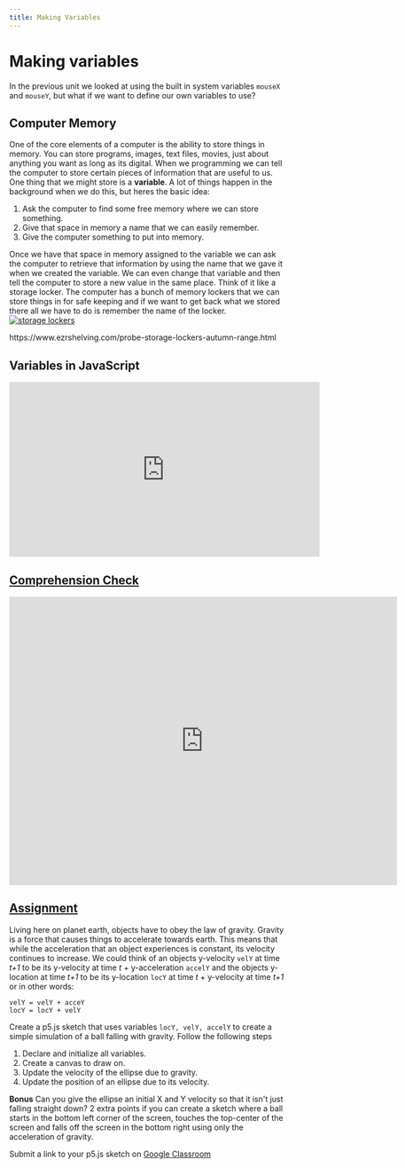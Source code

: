 ```yaml
---
title: Making Variables
---
```

# Making variables
In the previous unit we looked at using the built in system variables `mouseX` and `mouseY`, but what if we want to define our own variables to use?

## Computer Memory
One of the core elements of a computer is the ability to store things in memory. You can store programs, images, text files, movies, just about anything you want as long as its digital. When we programming we can tell the computer to store certain pieces of information that are useful to us. One thing that we might store is a **variable**. A lot of things happen in the background when we do this, but heres the basic idea:
1. Ask the computer to find some free memory where we can store something.
1. Give that space in memory a name that we can easily remember.
1. Give the computer something to put into memory.

Once we have that space in memory assigned to the variable we can ask the computer to retrieve that information by using the name that we gave it when we created the variable. We can even change that variable and then tell the computer to store a new value in the same place. Think of it like a storage locker. The computer has a bunch of memory lockers that we can store things in for safe keeping and if we want to get back what we stored there all we have to do is remember the name of the locker.
[![storage lockers](https://www.ezrshelving.com/user/products/large/lockers/autumn-door-colour-lockers2.jpg)](https://www.ezrshelving.com/probe-storage-lockers-autumn-range.html)
<p class="caption">https://www.ezrshelving.com/probe-storage-lockers-autumn-range.html</p>

## Variables in JavaScript
<iframe width="560" height="315" src="https://www.youtube.com/embed/Bn_B3T_Vbxs?rel=0" frameborder="0" allow="autoplay; encrypted-media" allowfullscreen></iframe>

## [Comprehension Check](https://docs.google.com/forms/d/e/1FAIpQLSd5S-tBXSNeVS1GywAg0z8w6w8lZnOCo2_i7DkdNaIxihTR8w/viewform)
<iframe src="https://docs.google.com/forms/d/e/1FAIpQLSd5S-tBXSNeVS1GywAg0z8w6w8lZnOCo2_i7DkdNaIxihTR8w/viewform?embedded=true" width="700" height="520" frameborder="0" marginheight="0" marginwidth="0">Loading...</iframe>

## [Assignment](https://classroom.google.com/u/0/c/MTU5OTI3MjEzNTZa/a/MTYwNjA5MzIzMDZa/details)
Living here on planet earth, objects have to obey the law of gravity. Gravity is a force that causes things to accelerate towards earth. This means that while the acceleration that an object experiences is constant, its velocity continues to increase. We could think of an objects y-velocity `velY` at time _t+1_ to be its y-velocity at time _t_ + y-acceleration `accelY` and the objects y-location at time _t+1_ to be its y-location `locY` at time _t_ + y-velocity at time _t+1_ or in other words:

```
velY = velY + acceY
locY = locY + velY
```

Create a p5.js sketch that uses variables `locY, velY, accelY` to create a simple simulation of a ball falling with gravity. Follow the following steps
1. Declare and initialize all variables.
2. Create a canvas to draw on.
3. Update the velocity of the ellipse due to gravity.
3. Update the position of an ellipse due to its velocity.

**Bonus** Can you give the ellipse an initial X and Y velocity so that it isn't just falling straight down? 2 extra points if you can create a sketch where a ball starts in the bottom left corner of the screen, touches the top-center of the screen and falls off the screen in the bottom right using only the acceleration of gravity.

Submit a link to your p5.js sketch on [Google Classroom](https://classroom.google.com/c/MTU5OTI3MjEzNTZa/a/MTYwNjA5MzIzMDZa/details)
